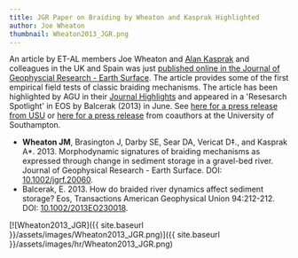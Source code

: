 ```yaml
---
title: JGR Paper on Braiding by Wheaton and Kasprak Highlighted
author: Joe Wheaton
thumbnail: Wheaton2013_JGR.png
---
```


An article by ET-AL members Joe Wheaton and [Alan Kasprak](http://etal.joewheaton.org/people/students/alan-kasprak) and colleagues in the UK and Spain was just [published online in the Journal of Geophyscial Research - Earth Surface](http://onlinelibrary.wiley.com/doi/10.1002/jgrf.20060/abstract). The article provides some of the first empirical field tests of classic braiding mechanisms. The article has been highlighted by AGU in their [Journal Highlights](http://www.agu.org/news/press/jhighlight_archives/2013/2013-05-07.shtml#five) and appeared in a 'Resesarch Spotlight' in EOS by Balcerak (2013) in June. See [here for a press release from USU](http://www.usu.edu/ust/index.cfm?article=52463) or [here for a press release](http://www.southampton.ac.uk/geography/news/2013/05/22_braided_rivers_key_paper.page?) from coauthors at the University of Southampton.

- **Wheaton JM**, Brasington J, Darby SE, Sear DA, Vericat D‡., and Kasprak A*. 2013. Morphodynamic signatures of braiding mechanisms as expressed through change in sediment storage in a gravel-bed river. Journal of Geophysical Research - Earth Surface. DOI: [10.1002/jgrf.20060](http://dx.doi.org/10.1002/jgrf.20060).
- Balcerak, E. 2013. How do braided river dynamics affect sediment storage? Eos, Transactions American Geophysical Union 94:212-212. DOI: [10.1002/2013EO230018](http://dx.doi.org/10.1002/2013EO230018).

[![Wheaton2013_JGR]({{ site.baseurl }}/assets/images/Wheaton2013_JGR.png)]({{ site.baseurl }}/assets/images/hr/Wheaton2013_JGR.png)

